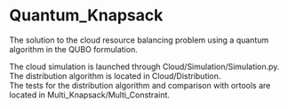 # Quantum_Knapsack
The solution to the cloud resource balancing problem using a quantum algorithm in the QUBO formulation.

The cloud simulation is launched through Cloud/Simulation/Simulation.py. <br>
The distribution algorithm is located in Cloud/Distribution. <br>
The tests for the distribution algorithm and comparison with ortools are located in Multi_Knapsack/Multi_Constraint.
